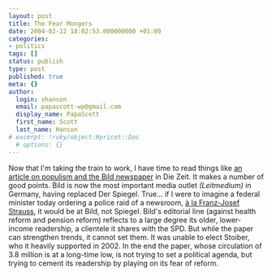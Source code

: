```yaml
---
layout: post
title: The Fear Mongers
date: 2004-02-22 18:02:53.000000000 +01:00
categories:
- politics
tags: []
status: publish
type: post
published: true
meta: {}
author:
  login: shanson
  email: papascott-wp@gmail.com
  display_name: PapaScott
  first_name: Scott
  last_name: Hanson
# excerpt: !ruby/object:Hpricot::Doc
  # options: {}
---
```

<p>Now that I'm taking the train to work, I have time to read things like <a title="Die Zeit 09 / 2004 - Hamann/Perger: Die Angst-Macher" href="http://www.zeit.de/2004/09/03_Populismus">an article on populism and the Bild newspaper</a> in Die Zeit. It makes a number of good points. Bild is now the most important media outlet <em>(Leitmedium)</em> in Germany, having replaced Der Spiegel. True... if I were to imagine a federal minister today ordering a police raid of a newsroom, <a title="Spiegel scandal - Wikipedia" href="http://en.wikipedia.org/wiki/Spiegel_scandal">à la Franz-Josef Strauss</a>, it would be at Bild, not Spiegel. Bild's editorial line (against health reform and pension reform) reflects to a large degree its older, lower-income readership, a clientele it shares with the SPD. But while the paper can strengthen trends, it cannot set them. It was unable to elect Stoiber, who it heavily supported in 2002. In the end the paper, whose circulation of 3.8 million is at a long-time low, is not trying to set a political agenda, but trying to cement its readership by playing on its fear of reform.</p>
